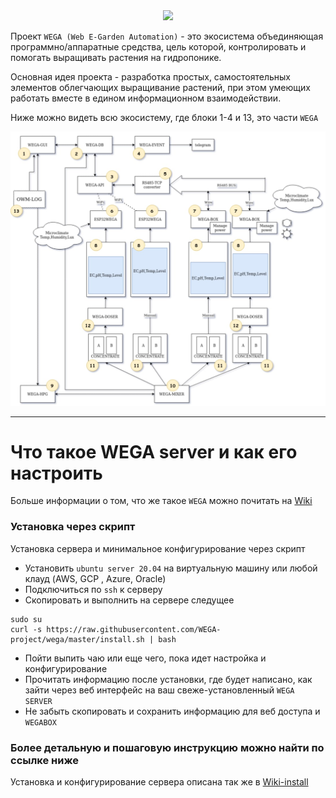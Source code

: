 
<div align="center">
  <a href="https://raw.githubusercontent.com/WEGA-project/WEGA/master/wega.png"><img src="https://raw.githubusercontent.com/WEGA-project/WEGA/master/wega.png" width="350"></a>
</div>


Проект `WEGA (Web E-Garden Automation)` - это экосистема объединяющая программно/аппаратные средства, цель которой, контролировать и помогать выращивать растения на гидропонике. 

Основная идея проекта - разработка простых, самостоятельных элементов облегчающих выращивание растений, при этом умеющих работать вместе в едином информационном взаимодействии.

Ниже можно видеть всю экосистему, где блоки 1-4 и 13, это части `WEGA`

<div align="center">
  <a href="images/wega-ecosystem.jpeg"><img src="images/wega-ecosystem.jpeg" width="650"></a>
</div>


---
# Что такое WEGA server и как его настроить

Больше информации о том, что же такое `WEGA` можно почитать на [Wiki](https://github.com/WEGA-project/WEGA/wiki)

### Установка через скрипт
Установка сервера и минимальное конфигурирование через скрипт
* Установить `ubuntu server 20.04` на виртуальную машину или любой клауд (AWS, GCP , Azure, Oracle)
* Подключиться по `ssh` к серверу
* Скопировать и выполнить на сервере следущее
``` 
sudo su
curl -s https://raw.githubusercontent.com/WEGA-project/wega/master/install.sh | bash
```
* Пойти выпить чаю или еще чего, пока идет настройка и конфигурирование
* Прочитать информацию после установки, где будет написано, как зайти через веб интерфейс на ваш свеже-установленный `WEGA SERVER`
* Не забыть скопировать и сохранить информацию для веб доступа и `WEGABOX`

### Более детальную и пошаговую инструкцию можно найти по ссылке ниже

Установка и конфигурирование сервера описана так же в [Wiki-install](https://github.com/WEGA-project/WEGA/wiki/install)
